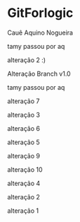 # GitForlogic

Cauê Aquino Nogueira


tamy passou por aq

alteração 2 :)

Alteração Branch v1.0

tamy passou por aq

alteração 7

alteração 3

alteração 6

alteração 5

alteração 9

alteração 10

alteração 4

alteração 2

alteração 1
